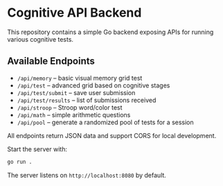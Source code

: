 # Cognitive API Backend

This repository contains a simple Go backend exposing APIs for running various cognitive tests.

## Available Endpoints

- `/api/memory` – basic visual memory grid test
- `/api/test` – advanced grid based on cognitive stages
- `/api/test/submit` – save user submission
- `/api/test/results` – list of submissions received
- `/api/stroop` – Stroop word/color test
- `/api/math` – simple arithmetic questions
- `/api/pool` – generate a randomized pool of tests for a session

All endpoints return JSON data and support CORS for local development.

Start the server with:

```bash
go run .
```

The server listens on `http://localhost:8080` by default.
